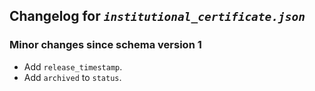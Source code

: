 ## Changelog for *`institutional_certificate.json`*

### Minor changes since schema version 1

* Add `release_timestamp`.
* Add `archived` to `status`.
